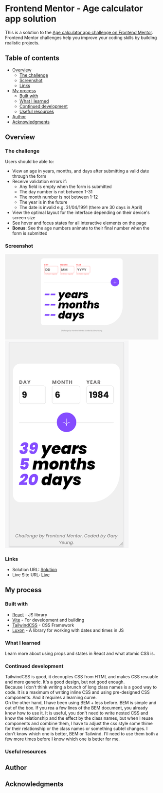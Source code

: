 # Frontend Mentor - Age calculator app solution

This is a solution to the [Age calculator app challenge on Frontend Mentor](https://www.frontendmentor.io/challenges/age-calculator-app-dF9DFFpj-Q). Frontend Mentor challenges help you improve your coding skills by building realistic projects. 

## Table of contents

- [Overview](#overview)
  - [The challenge](#the-challenge)
  - [Screenshot](#screenshot)
  - [Links](#links)
- [My process](#my-process)
  - [Built with](#built-with)
  - [What I learned](#what-i-learned)
  - [Continued development](#continued-development)
  - [Useful resources](#useful-resources)
- [Author](#author)
- [Acknowledgments](#acknowledgments)


## Overview

### The challenge

Users should be able to:

- View an age in years, months, and days after submitting a valid date through the form
- Receive validation errors if:
  - Any field is empty when the form is submitted
  - The day number is not between 1-31
  - The month number is not between 1-12
  - The year is in the future
  - The date is invalid e.g. 31/04/1991 (there are 30 days in April)
- View the optimal layout for the interface depending on their device's screen size
- See hover and focus states for all interactive elements on the page
- **Bonus**: See the age numbers animate to their final number when the form is submitted

### Screenshot

![Desktop & Error state](./Frontend%20Mentor%20Age%20calculator%20app%20desktop&error.png)
![Mobile & Result](./Frontend%20Mentor%20Age%20calculator%20app%20mobile&result.png.png)


### Links

- Solution URL: [Solution](https://github.com/garyeung/frontendmentor_age-calculator-app)
- Live Site URL: [Live](https://frontendmentor-age-calculator-app-2.vercel.app/)


## My process

### Built with
- [React](https://reactjs.org/) - JS library
- [Vite](https://vitejs.dev/)  - For development and building 
- [TailwindCSS](https://tailwindcss.com/) - CSS Framework
- [Luxon](https://moment.github.io/luxon/#/) - A library for working with dates and times in JS 



### What I learned

Learn more about using props and states in React and what atomic CSS is. 


### Continued development
TailwindCSS is good, it decouples CSS from HTML and makes CSS resuable and more generic. It's a good design, but not good enough.  
Because I don't think writing a brunch of long class names is a good way to code. It is a maximum of writing inline CSS and using pre-designed CSS components. And it requires a learning curve.  
On the other hand, I have been using BEM + less before. BEM is simple and out of the box. If you rea a few lines of the BEM document, you already know how to use it. It is useful, you don't need to write nested CSS and know the relationship and the effect by the class names, but when I reuse components and combine them, I have to adjust the css style some thime for their relationship or the class names or something subtel changes. I don't know which one is better, BEM or Tailwind. I'll need to use them both a few more times before I know which one is better for me.  


### Useful resources

## Author


## Acknowledgments

